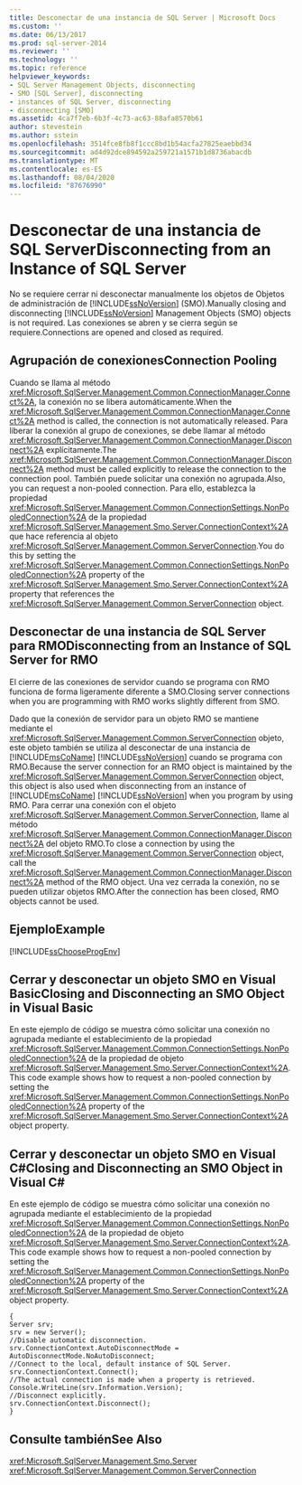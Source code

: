 ```yaml
---
title: Desconectar de una instancia de SQL Server | Microsoft Docs
ms.custom: ''
ms.date: 06/13/2017
ms.prod: sql-server-2014
ms.reviewer: ''
ms.technology: ''
ms.topic: reference
helpviewer_keywords:
- SQL Server Management Objects, disconnecting
- SMO [SQL Server], disconnecting
- instances of SQL Server, disconnecting
- disconnecting [SMO]
ms.assetid: 4ca7f7eb-6b3f-4c73-ac63-88afa8570b61
author: stevestein
ms.author: sstein
ms.openlocfilehash: 3514fce8fb8f1ccc8bd1b54acfa27825eaebbd34
ms.sourcegitcommit: ad4d92dce894592a259721a1571b1d8736abacdb
ms.translationtype: MT
ms.contentlocale: es-ES
ms.lasthandoff: 08/04/2020
ms.locfileid: "87676990"
---
```

# <a name="disconnecting-from-an-instance-of-sql-server"></a><span data-ttu-id="37966-102">Desconectar de una instancia de SQL Server</span><span class="sxs-lookup"><span data-stu-id="37966-102">Disconnecting from an Instance of SQL Server</span></span>
  <span data-ttu-id="37966-103">No se requiere cerrar ni desconectar manualmente los objetos de Objetos de administración de [!INCLUDE[ssNoVersion](../../../includes/ssnoversion-md.md)] (SMO).</span><span class="sxs-lookup"><span data-stu-id="37966-103">Manually closing and disconnecting [!INCLUDE[ssNoVersion](../../../includes/ssnoversion-md.md)] Management Objects (SMO) objects is not required.</span></span> <span data-ttu-id="37966-104">Las conexiones se abren y se cierra según se requiere.</span><span class="sxs-lookup"><span data-stu-id="37966-104">Connections are opened and closed as required.</span></span>  
  
## <a name="connection-pooling"></a><span data-ttu-id="37966-105">Agrupación de conexiones</span><span class="sxs-lookup"><span data-stu-id="37966-105">Connection Pooling</span></span>  
 <span data-ttu-id="37966-106">Cuando se llama al método <xref:Microsoft.SqlServer.Management.Common.ConnectionManager.Connect%2A>, la conexión no se libera automáticamente.</span><span class="sxs-lookup"><span data-stu-id="37966-106">When the <xref:Microsoft.SqlServer.Management.Common.ConnectionManager.Connect%2A> method is called, the connection is not automatically released.</span></span> <span data-ttu-id="37966-107">Para liberar la conexión al grupo de conexiones, se debe llamar al método <xref:Microsoft.SqlServer.Management.Common.ConnectionManager.Disconnect%2A> explícitamente.</span><span class="sxs-lookup"><span data-stu-id="37966-107">The <xref:Microsoft.SqlServer.Management.Common.ConnectionManager.Disconnect%2A> method must be called explicitly to release the connection to the connection pool.</span></span> <span data-ttu-id="37966-108">También puede solicitar una conexión no agrupada.</span><span class="sxs-lookup"><span data-stu-id="37966-108">Also, you can request a non-pooled connection.</span></span> <span data-ttu-id="37966-109">Para ello, establezca la propiedad <xref:Microsoft.SqlServer.Management.Common.ConnectionSettings.NonPooledConnection%2A> de la propiedad <xref:Microsoft.SqlServer.Management.Smo.Server.ConnectionContext%2A> que hace referencia al objeto <xref:Microsoft.SqlServer.Management.Common.ServerConnection>.</span><span class="sxs-lookup"><span data-stu-id="37966-109">You do this by setting the <xref:Microsoft.SqlServer.Management.Common.ConnectionSettings.NonPooledConnection%2A> property of the <xref:Microsoft.SqlServer.Management.Smo.Server.ConnectionContext%2A> property that references the <xref:Microsoft.SqlServer.Management.Common.ServerConnection> object.</span></span>  
  
## <a name="disconnecting-from-an-instance-of-sql-server-for-rmo"></a><span data-ttu-id="37966-110">Desconectar de una instancia de SQL Server para RMO</span><span class="sxs-lookup"><span data-stu-id="37966-110">Disconnecting from an Instance of SQL Server for RMO</span></span>  
 <span data-ttu-id="37966-111">El cierre de las conexiones de servidor cuando se programa con RMO funciona de forma ligeramente diferente a SMO.</span><span class="sxs-lookup"><span data-stu-id="37966-111">Closing server connections when you are programming with RMO works slightly different from SMO.</span></span>  
  
 <span data-ttu-id="37966-112">Dado que la conexión de servidor para un objeto RMO se mantiene mediante el <xref:Microsoft.SqlServer.Management.Common.ServerConnection> objeto, este objeto también se utiliza al desconectar de una instancia de [!INCLUDE[msCoName](../../../includes/msconame-md.md)] [!INCLUDE[ssNoVersion](../../../includes/ssnoversion-md.md)] cuando se programa con RMO.</span><span class="sxs-lookup"><span data-stu-id="37966-112">Because the server connection for an RMO object is maintained by the <xref:Microsoft.SqlServer.Management.Common.ServerConnection> object, this object is also used when disconnecting from an instance of [!INCLUDE[msCoName](../../../includes/msconame-md.md)] [!INCLUDE[ssNoVersion](../../../includes/ssnoversion-md.md)] when you program by using RMO.</span></span> <span data-ttu-id="37966-113">Para cerrar una conexión con el objeto <xref:Microsoft.SqlServer.Management.Common.ServerConnection>, llame al método <xref:Microsoft.SqlServer.Management.Common.ConnectionManager.Disconnect%2A> del objeto RMO.</span><span class="sxs-lookup"><span data-stu-id="37966-113">To close a connection by using the <xref:Microsoft.SqlServer.Management.Common.ServerConnection> object, call the <xref:Microsoft.SqlServer.Management.Common.ConnectionManager.Disconnect%2A> method of the RMO object.</span></span> <span data-ttu-id="37966-114">Una vez cerrada la conexión, no se pueden utilizar objetos RMO.</span><span class="sxs-lookup"><span data-stu-id="37966-114">After the connection has been closed, RMO objects cannot be used.</span></span>  
  
## <a name="example"></a><span data-ttu-id="37966-115">Ejemplo</span><span class="sxs-lookup"><span data-stu-id="37966-115">Example</span></span>  
 [!INCLUDE[ssChooseProgEnv](../../../includes/sschooseprogenv-md.md)]  
  
## <a name="closing-and-disconnecting-an-smo-object-in-visual-basic"></a><span data-ttu-id="37966-116">Cerrar y desconectar un objeto SMO en Visual Basic</span><span class="sxs-lookup"><span data-stu-id="37966-116">Closing and Disconnecting an SMO Object in Visual Basic</span></span>  
 <span data-ttu-id="37966-117">En este ejemplo de código se muestra cómo solicitar una conexión no agrupada mediante el establecimiento de la propiedad <xref:Microsoft.SqlServer.Management.Common.ConnectionSettings.NonPooledConnection%2A> de la propiedad de objeto <xref:Microsoft.SqlServer.Management.Smo.Server.ConnectionContext%2A>.</span><span class="sxs-lookup"><span data-stu-id="37966-117">This code example shows how to request a non-pooled connection by setting the <xref:Microsoft.SqlServer.Management.Common.ConnectionSettings.NonPooledConnection%2A> property of the <xref:Microsoft.SqlServer.Management.Smo.Server.ConnectionContext%2A> object property.</span></span>  
  
<!-- TODO: review snippet reference  [!CODE [SMO How to#SMO_VB4](SMO How to#SMO_VB4)]  -->  
  
## <a name="closing-and-disconnecting-an-smo-object-in-visual-c"></a><span data-ttu-id="37966-118">Cerrar y desconectar un objeto SMO en Visual C#</span><span class="sxs-lookup"><span data-stu-id="37966-118">Closing and Disconnecting an SMO Object in Visual C#</span></span>  
 <span data-ttu-id="37966-119">En este ejemplo de código se muestra cómo solicitar una conexión no agrupada mediante el establecimiento de la propiedad <xref:Microsoft.SqlServer.Management.Common.ConnectionSettings.NonPooledConnection%2A> de la propiedad de objeto <xref:Microsoft.SqlServer.Management.Smo.Server.ConnectionContext%2A>.</span><span class="sxs-lookup"><span data-stu-id="37966-119">This code example shows how to request a non-pooled connection by setting the <xref:Microsoft.SqlServer.Management.Common.ConnectionSettings.NonPooledConnection%2A> property of the <xref:Microsoft.SqlServer.Management.Smo.Server.ConnectionContext%2A> object property.</span></span>  
  
```  
{   
Server srv;   
srv = new Server();   
//Disable automatic disconnection.   
srv.ConnectionContext.AutoDisconnectMode = AutoDisconnectMode.NoAutoDisconnect;   
//Connect to the local, default instance of SQL Server.   
srv.ConnectionContext.Connect();   
//The actual connection is made when a property is retrieved.   
Console.WriteLine(srv.Information.Version);   
//Disconnect explicitly.   
srv.ConnectionContext.Disconnect();  
}  
```  
  
## <a name="see-also"></a><span data-ttu-id="37966-120">Consulte también</span><span class="sxs-lookup"><span data-stu-id="37966-120">See Also</span></span>  
 <xref:Microsoft.SqlServer.Management.Smo.Server>   
 <xref:Microsoft.SqlServer.Management.Common.ServerConnection>  
  
  
